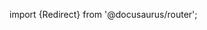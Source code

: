 import {Redirect} from '@docusaurus/router';

<Redirect to="/2.0/docs/library/tutorials/deploy-your-first-gruntwork-module" />